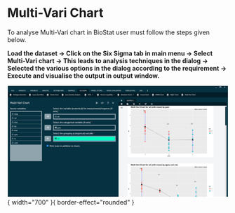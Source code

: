 # Multi-Vari Chart

To analyse Multi-Vari chart in BioStat user must follow the steps given below.

__Load the dataset -> Click on the Six Sigma tab in main menu -> Select Multi-Vari chart -> This leads to analysis techniques in the dialog -> Selected the various options in the dialog according to the requirement -> Execute and visualise the output in output window.__

![alt text](screenshots/image298.png){ width="700" }{ border-effect="rounded" }

